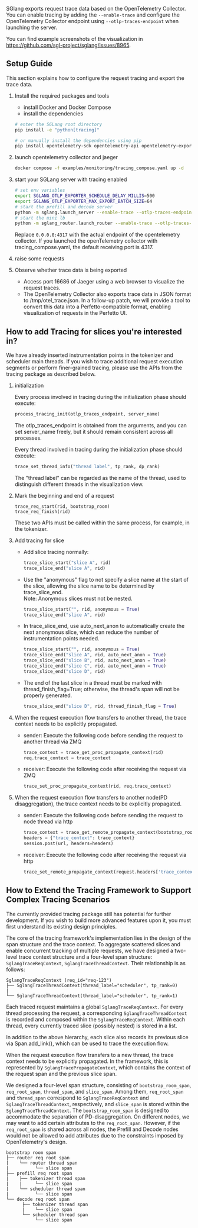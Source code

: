 SGlang exports request trace data based on the OpenTelemetry Collector. You can enable tracing by adding the `--enable-trace` and configure the OpenTelemetry Collector endpoint using `--otlp-traces-endpoint` when launching the server.

You can find example screenshots of the visualization in https://github.com/sgl-project/sglang/issues/8965.

## Setup Guide
This section explains how to configure the request tracing and export the trace data.
1. Install the required packages and tools
    * install Docker and Docker Compose
    * install the dependencies
    ```bash
    # enter the SGLang root directory
    pip install -e "python[tracing]"

    # or manually install the dependencies using pip
    pip install opentelemetry-sdk opentelemetry-api opentelemetry-exporter-otlp opentelemetry-exporter-otlp-proto-grpc
    ```

2. launch opentelemetry collector and jaeger
    ```bash
    docker compose -f examples/monitoring/tracing_compose.yaml up -d
    ```

3. start your SGLang server with tracing enabled
    ```bash
    # set env variables
    export SGLANG_OTLP_EXPORTER_SCHEDULE_DELAY_MILLIS=500
    export SGLANG_OTLP_EXPORTER_MAX_EXPORT_BATCH_SIZE=64
    # start the prefill and decode server
    python -m sglang.launch_server --enable-trace --otlp-traces-endpoint 0.0.0.0:4317 <other option>
    # start the mini lb
    python -m sglang_router.launch_router --enable-trace --otlp-traces-endpoint 0.0.0.0:4317 <other option>
    ```

    Replace `0.0.0.0:4317` with the actual endpoint of the opentelemetry collector. If you launched the openTelemetry collector with tracing_compose.yaml, the default receiving port is 4317.

4. raise some requests
5. Observe whether trace data is being exported
    * Access port 16686 of Jaeger using a web browser to visualize the request traces.
    * The OpenTelemetry Collector also exports trace data in JSON format to /tmp/otel_trace.json. In a follow-up patch, we will provide a tool to convert this data into a Perfetto-compatible format, enabling visualization of requests in the Perfetto UI.

## How to add Tracing for slices you're interested in?
We have already inserted instrumentation points in the tokenizer and scheduler main threads. If you wish to trace additional request execution segments or perform finer-grained tracing, please use the APIs from the tracing package as described below.

1. initialization

    Every process involved in tracing during the initialization phase should execute:
    ```python
    process_tracing_init(otlp_traces_endpoint, server_name)
    ```
    The otlp_traces_endpoint is obtained from the arguments, and you can set server_name freely, but it should remain consistent across all processes.

    Every thread involved in tracing during the initialization phase should execute:
    ```python
    trace_set_thread_info("thread label", tp_rank, dp_rank)
    ```
    The "thread label" can be regarded as the name of the thread, used to distinguish different threads in the visualization view.

2. Mark the beginning and end of a request
    ```
    trace_req_start(rid, bootstrap_room)
    trace_req_finish(rid)
    ```
    These two APIs must be called within the same process, for example, in the tokenizer.

3. Add tracing for slice

    * Add slice tracing normally:
        ```python
        trace_slice_start("slice A", rid)
        trace_slice_end("slice A", rid)
        ```

    - Use the "anonymous" flag to not specify a slice name at the start of the slice, allowing the slice name to be determined by trace_slice_end.
    <br>Note: Anonymous slices must not be nested.
        ```python
        trace_slice_start("", rid, anonymous = True)
        trace_slice_end("slice A", rid)
        ```

    - In trace_slice_end, use auto_next_anon to automatically create the next anonymous slice, which can reduce the number of instrumentation points needed.
        ```python
        trace_slice_start("", rid, anonymous = True)
        trace_slice_end("slice A", rid, auto_next_anon = True)
        trace_slice_end("slice B", rid, auto_next_anon = True)
        trace_slice_end("slice C", rid, auto_next_anon = True)
        trace_slice_end("slice D", rid)
        ```
    - The end of the last slice in a thread must be marked with thread_finish_flag=True; otherwise, the thread's span will not be properly generated.
        ```python
        trace_slice_end("slice D", rid, thread_finish_flag = True)
        ```

4. When the request execution flow transfers to another thread, the trace context needs to be explicitly propagated.
    - sender: Execute the following code before sending the request to another thread via ZMQ
        ```python
        trace_context = trace_get_proc_propagate_context(rid)
        req.trace_context = trace_context
        ```
    - receiver: Execute the following code after receiving the request via ZMQ
        ```python
        trace_set_proc_propagate_context(rid, req.trace_context)
        ```

5. When the request execution flow transfers to another node(PD disaggregation), the trace context needs to be explicitly propagated.
    - sender: Execute the following code before sending the request to node thread via http
        ```python
        trace_context = trace_get_remote_propagate_context(bootstrap_room_list)
        headers = {"trace_context": trace_context}
        session.post(url, headers=headers)
        ```
    - receiver: Execute the following code after receiving the request via http
        ```python
        trace_set_remote_propagate_context(request.headers['trace_context'])
        ```

## How to Extend the Tracing Framework to Support Complex Tracing Scenarios

The currently provided tracing package still has potential for further development. If you wish to build more advanced features upon it, you must first understand its existing design principles.

The core of the tracing framework's implementation lies in the design of the span structure and the trace context. To aggregate scattered slices and enable concurrent tracking of multiple requests, we have designed a two-level trace context structure and a four-level span structure: `SglangTraceReqContext`, `SglangTraceThreadContext`. Their relationship is as follows:
```
SglangTraceReqContext (req_id="req-123")
├── SglangTraceThreadContext(thread_label="scheduler", tp_rank=0)
|
└── SglangTraceThreadContext(thread_label="scheduler", tp_rank=1)
```

Each traced request maintains a global `SglangTraceReqContext`. For every thread processing the request, a corresponding `SglangTraceThreadContext` is recorded and composed within the `SglangTraceReqContext`. Within each thread, every currently traced slice (possibly nested) is stored in a list.

In addition to the above hierarchy, each slice also records its previous slice via Span.add_link(), which can be used to trace the execution flow.

When the request execution flow transfers to a new thread, the trace context needs to be explicitly propagated. In the framework, this is represented by `SglangTracePropagateContext`, which contains the context of the request span and the previous slice span.


We designed a four-level span structure, consisting of `bootstrap_room_span`, `req_root_span`, `thread_span`, and `slice_span`. Among them, `req_root_span` and `thread_span` correspond to `SglangTraceReqContext` and `SglangTraceThreadContext`, respectively, and `slice_span` is stored within the `SglangTraceThreadContext`. The `bootstrap_room_span` is designed to accommodate the separation of PD-disaggregation. On different nodes, we may want to add certain attributes to the `req_root_span`. However, if the `req_root_span` is shared across all nodes, the Prefill and Decode nodes would not be allowed to add attributes due to the constraints imposed by OpenTelemetry's design.

```
bootstrap room span
├── router req root span
|    └── router thread span
|          └── slice span
├── prefill req root span
|    ├── tokenizer thread span
|    |     └── slice span
|    └── scheduler thread span
|          └── slice span
└── decode req root span
      ├── tokenizer thread span
      |    └── slice span
      └── scheduler thread span
           └── slice span
```
